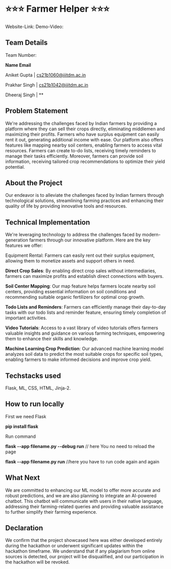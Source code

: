 # ⭐⭐⭐ Farmer Helper ⭐⭐⭐
Website-Link:
Demo-Video:

## Team Details 
Team Number:

**Name Email**

Aniket Gupta | cs21b1060@iiitdm.ac.in

Prakhar Singh | cs21b1042@iiitdm.ac.in

Dheeraj Singh |
**

## Problem Statement
We're addressing the challenges faced by Indian farmers by providing a platform where they can sell their crops directly, eliminating middlemen and maximizing their profits. Farmers who have surplus equipment can easily rent it out, generating additional income with ease. Our platform also offers features like mapping nearby soil centers, enabling farmers to access vital resources. Farmers can create to-do lists, receiving timely reminders to manage their tasks efficiently. Moreover, farmers can provide soil information, receiving tailored crop recommendations to optimize their yield potential.

## About the Project
Our endeavor is to alleviate the challenges faced by Indian farmers through technological solutions, streamlining farming practices and enhancing their quality of life by providing innovative tools and resources.


## Technical Implementation
We're leveraging technology to address the challenges faced by modern-generation farmers through our innovative platform. Here are the key features we offer:

Equipment Rental: Farmers can easily rent out their surplus equipment, allowing them to monetize assets and support others in need.

**Direct Crop Sales**: By enabling direct crop sales without intermediaries, farmers can maximize profits and establish direct connections with buyers.

**Soil Center Mapping**: Our map feature helps farmers locate nearby soil centers, providing essential information on soil conditions and recommending suitable organic fertilizers for optimal crop growth.

**Todo Lists and Reminders**: Farmers can efficiently manage their day-to-day tasks with our todo lists and reminder feature, ensuring timely completion of important activities.

**Video Tutorials**: Access to a vast library of video tutorials offers farmers valuable insights and guidance on various farming techniques, empowering them to enhance their skills and knowledge.

**Machine Learning Crop Prediction**: Our advanced machine learning model analyzes soil data to predict the most suitable crops for specific soil types, enabling farmers to make informed decisions and improve crop yield.


## Techstacks used
Flask, ML, CSS, HTML, Jinja-2.

## How to run locally
First we need Flask

**pip install flask**

Run command

**flask --app filename.py --debug run**  // here You no need to reload the page 

**flask --app filename.py run** //here you have to run code again and again

## What Next
We are committed to enhancing our ML model to offer more accurate and robust predictions, and we are also planning to integrate an AI-powered chatbot. This chatbot will communicate with users in their native language, addressing their farming-related queries and providing valuable assistance to further simplify their farming experience.


## Declaration
We confirm that the project showcased here was either developed entirely during the hackathon or underwent significant updates within the hackathon timeframe. We understand that if any plagiarism from online sources is detected, our project will be disqualified, and our participation in the hackathon will be revoked.


